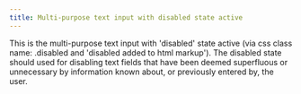 ```yaml
---
title: Multi-purpose text input with disabled state active
---
```


This is the multi-purpose text input with 'disabled' state active (via css class name: .disabled and 'disabled added to html markup'). The disabled state should used for disabling text fields that have been deemed superfluous or unnecessary by information known about, or previously entered by, the user. 